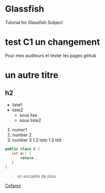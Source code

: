 # Glassfish
Tutorial for Glassfish Subject
# test C1 un changement
Pour mes auditeurs et tester les pages github

# un autre titre 

## h2

* liste1
* liste2
  * sous lise
  * sous liste2
  
  
1. numer1
1. number 2
1. number 3
   1.2 toto
   1.3 titit
   
   
```java
public class X {
   int m() {
       return ;
   }
}
```

> un encadré
> de plus

[Cofares](http://www.cofares.net)


